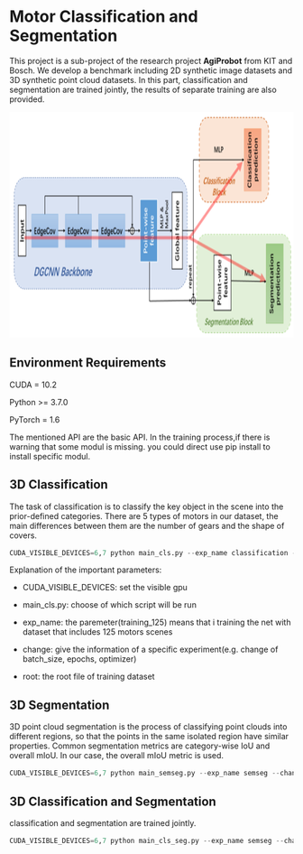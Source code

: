 # Motor Classification and Segmentation
This project is a sub-project of the research project **AgiProbot** from KIT and Bosch. We develop a benchmark including 2D synthetic image datasets and 3D synthetic point cloud datasets. In this part, classification and segmentation are trained jointly, the results of separate training are also provided.

<img src="https://github.com/LinxiQIU/motor_seg_cls/blob/main/images/cls_seg.png" width="800" height="400">

## Environment Requirements

CUDA = 10.2

Python >= 3.7.0

PyTorch = 1.6

The mentioned API are the basic API. In the training process,if there is warning that some modul is missing. you could direct use pip install to install specific modul.

## 3D Classification

The task of classification is to classify the key object in the scene into the prior-defined categories. There are 5 types of motors in our dataset, the main differences between them are the number of gears and the shape of covers.
```python
CUDA_VISIBLE_DEVICES=6,7 python main_cls.py --exp_name classification --change adamw --root /home/ies/qiu/dataset/dataset1000
```

Explanation of the important parameters:

* CUDA_VISIBLE_DEVICES: set the visible gpu

* main_cls.py: choose of which script will be run

* exp_name: the paremeter(training_125) means that i training the net with dataset that includes 125 motors scenes

* change: give the information of a specific experiment(e.g. change of batch_size, epochs, optimizer)

* root: the root file of training dataset

## 3D Segmentation

3D point cloud segmentation is the process of classifying point clouds into different regions, so that the points in the same isolated region have similar properties. Common segmentation metrics are category-wise IoU and overall mIoU. In our case, the overall mIoU metric is used. 
```python
CUDA_VISIBLE_DEVICES=6,7 python main_semseg.py --exp_name semseg --change adamw --root /home/ies/qiu/dataset/dataset1000
```

## 3D Classification and Segmentation

classification and segmentation are trained jointly.

```python
CUDA_VISIBLE_DEVICES=6,7 python main_cls_seg.py --exp_name semseg --change adamw --root /home/ies/qiu/dataset/dataset1000
```